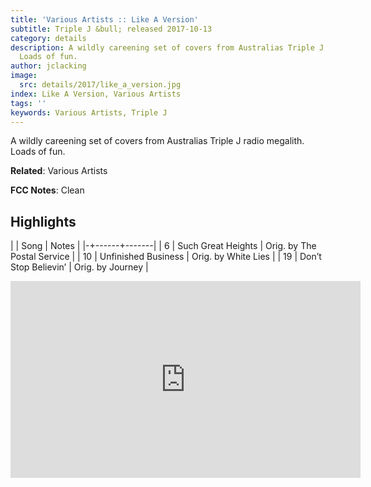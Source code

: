 ```yaml
---
title: 'Various Artists :: Like A Version'
subtitle: Triple J &bull; released 2017-10-13
category: details
description: A wildly careening set of covers from Australias Triple J radio megalith.
  Loads of fun.
author: jclacking
image:
  src: details/2017/like_a_version.jpg
index: Like A Version, Various Artists
tags: ''
keywords: Various Artists, Triple J
---
```

A wildly careening set of covers from Australias Triple J radio megalith. Loads of fun.<!--more-->

**Related**: Various Artists

**FCC Notes**: Clean

## Highlights

| | Song | Notes |
|-+------+-------|
| 6 | Such Great Heights | Orig. by The Postal Service |
| 10 | Unfinished Business | Orig. by White Lies |
| 19 | Don’t Stop Believin’ | Orig. by Journey |

<div class="tlo-detail-video"><iframe width="560" height="315" src="https://www.youtube.com/embed/MvXqgYYDR24" frameborder="0" allow="autoplay; encrypted-media" allowfullscreen></iframe></div>

